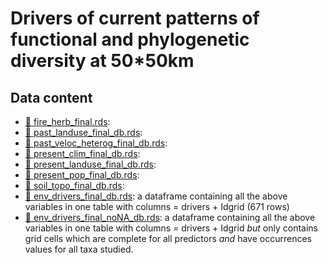 # Drivers of current patterns of functional and phylogenetic diversity at 50*50km

## Data content

  - [:page_facing_up: fire_herb_final.rds](): 
  - [:page_facing_up: past_landuse_final_db.rds](): 
  - [:page_facing_up: past_veloc_heterog_final_db.rds](): 
  - [:page_facing_up: present_clim_final_db.rds](): 
  - [:page_facing_up: present_landuse_final_db.rds](): 
  - [:page_facing_up: present_pop_final_db.rds](): 
  - [:page_facing_up: soil_topo_final_db.rds](): 
  - [:page_facing_up: env_drivers_final_db.rds](): a dataframe containing all
  the above variables in one table with columns = drivers + Idgrid (671 rows)
  - [:page_facing_up: env_drivers_final_noNA_db.rds](): a dataframe containing all
  the above variables in one table with columns = drivers + Idgrid *but* only
  contains grid cells which are complete for all predictors *and* have 
  occurrences values for all taxa studied.

